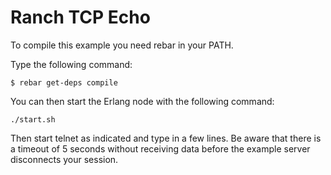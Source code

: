 Ranch TCP Echo
==============

To compile this example you need rebar in your PATH.

Type the following command:
```
$ rebar get-deps compile
```

You can then start the Erlang node with the following command:
```
./start.sh
```

Then start telnet as indicated and type in a few lines. Be
aware that there is a timeout of 5 seconds without receiving
data before the example server disconnects your session.
